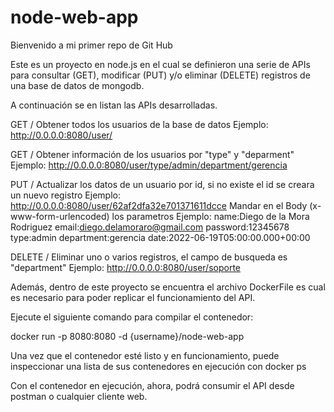 # node-web-app
Bienvenido a mi primer repo de Git Hub 

Este es un proyecto en node.js en el cual se definieron una serie de APIs para consultar (GET), modificar (PUT) y/o eliminar (DELETE) registros de una base de datos de mongodb.

A continuación se en listan las APIs desarrolladas.

GET / Obtener todos los usuarios de la base de datos
Ejemplo: http://0.0.0.0:8080/user/

GET / Obtener información de los usuarios por "type" y "deparment"
Ejemplo: http://0.0.0.0:8080/user/type/admin/department/gerencia

PUT / Actualizar los datos de un usuario por id, si no existe el id se creara un nuevo registro
Ejemplo: http://0.0.0.0:8080/user/62af2dfa32e701371611dcce
Mandar en el Body (x-www-form-urlencoded) los parametros
Ejemplo:
name:Diego de la Mora Rodriguez
email:diego.delamoraro@gmail.com
password:12345678
type:admin
department:gerencia
date:2022-06-19T05:00:00.000+00:00

DELETE / Eliminar uno o varios registros, el campo de busqueda es "department"
Ejemplo: http://0.0.0.0:8080/user/soporte


Además, dentro de este proyecto se encuentra el archivo DockerFile es cual es necesario para poder replicar el funcionamiento del API. 

Ejecute el siguiente comando para compilar el contenedor:

docker run -p 8080:8080 -d {username}/node-web-app

Una vez que el contenedor esté listo y en funcionamiento, puede inspeccionar una lista de sus contenedores en ejecución con docker ps

Con el contenedor en ejecución, ahora, podrá consumir el API desde postman o cualquier cliente web.

